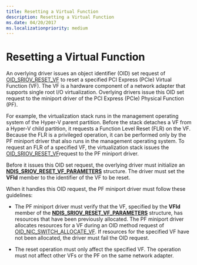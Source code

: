 ```yaml
---
title: Resetting a Virtual Function
description: Resetting a Virtual Function
ms.date: 04/20/2017
ms.localizationpriority: medium
---
```


# Resetting a Virtual Function


An overlying driver issues an object identifier (OID) set request of [OID\_SRIOV\_RESET\_VF](./oid-sriov-reset-vf.md) to reset a specified PCI Express (PCIe) Virtual Function (VF). The VF is a hardware component of a network adapter that supports single root I/O virtualization. Overlying drivers issue this OID set request to the miniport driver of the PCI Express (PCIe) Physical Function (PF).

For example, the virtualization stack runs in the management operating system of the Hyper-V parent partition. Before the stack detaches a VF from a Hyper-V child partition, it requests a Function Level Reset (FLR) on the VF. Because the FLR is a privileged operation, it can be performed only by the PF miniport driver that also runs in the management operating system. To request an FLR of a specified VF, the virtualization stack issues the [OID\_SRIOV\_RESET\_VF](./oid-sriov-reset-vf.md)request to the PF miniport driver.

Before it issues this OID set request, the overlying driver must initialize an [**NDIS\_SRIOV\_RESET\_VF\_PARAMETERS**](/windows-hardware/drivers/ddi/ntddndis/ns-ntddndis-_ndis_sriov_reset_vf_parameters) structure. The driver must set the **VFId** member to the identifier of the VF to be reset.

When it handles this OID request, the PF miniport driver must follow these guidelines:

-   The PF miniport driver must verify that the VF, specified by the **VFId** member of the [**NDIS\_SRIOV\_RESET\_VF\_PARAMETERS**](/windows-hardware/drivers/ddi/ntddndis/ns-ntddndis-_ndis_sriov_reset_vf_parameters) structure, has resources that have been previously allocated. The PF miniport driver allocates resources for a VF during an OID method request of [OID\_NIC\_SWITCH\_ALLOCATE\_VF](./oid-nic-switch-allocate-vf.md). If resources for the specified VF have not been allocated, the driver must fail the OID request.

-   The reset operation must only affect the specified VF. The operation must not affect other VFs or the PF on the same network adapter.

 


